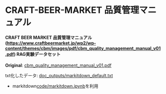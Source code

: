 # CRAFT-BEER-MARKET 品質管理マニュアル

#### CRAFT BEER MARKET 品質管理マニュアル(https://www.craftbeermarket.jp/wp2/wp-content/themes/cbm/images/pdf/cbm_quality_management_manual_v01.pdf) RAG実験データセット

**Original**: [cbm_quality_management_manual_v01.pdf](cbm_quality_management_manual_v01.pdf)  

txt化したデータ: [doc_outputs/markitdown_default.txt](doc_outputs/markitdown_default.txt)
- markitdown[code/markitdown.ipynb](code/markitdown.ipynb)を利用

